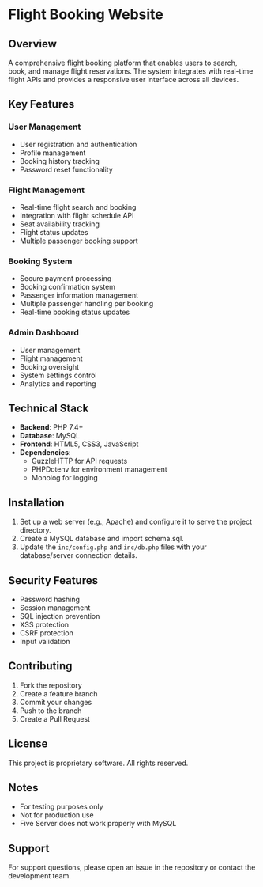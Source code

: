 # Flight Booking Website

## Overview
A comprehensive flight booking platform that enables users to search, book, and manage flight reservations. The system integrates with real-time flight APIs and provides a responsive user interface across all devices.

## Key Features

### User Management
- User registration and authentication
- Profile management
- Booking history tracking
- Password reset functionality

### Flight Management
- Real-time flight search and booking
- Integration with flight schedule API
- Seat availability tracking
- Flight status updates
- Multiple passenger booking support

### Booking System
- Secure payment processing
- Booking confirmation system
- Passenger information management
- Multiple passenger handling per booking
- Real-time booking status updates

### Admin Dashboard
- User management
- Flight management
- Booking oversight
- System settings control
- Analytics and reporting

## Technical Stack
- **Backend**: PHP 7.4+
- **Database**: MySQL
- **Frontend**: HTML5, CSS3, JavaScript
- **Dependencies**: 
  - GuzzleHTTP for API requests
  - PHPDotenv for environment management
  - Monolog for logging

## Installation
1. Set up a web server (e.g., Apache) and configure it to serve the project directory.
2. Create a MySQL database and import schema.sql.
3. Update the `inc/config.php` and `inc/db.php` files with your database/server connection details.


## Security Features
- Password hashing
- Session management
- SQL injection prevention
- XSS protection
- CSRF protection
- Input validation

## Contributing
1. Fork the repository
2. Create a feature branch
3. Commit your changes
4. Push to the branch
5. Create a Pull Request

## License
This project is proprietary software. All rights reserved.

## Notes
- For testing purposes only
- Not for production use
- Five Server does not work properly with MySQL

## Support
For support questions, please open an issue in the repository or contact the development team.